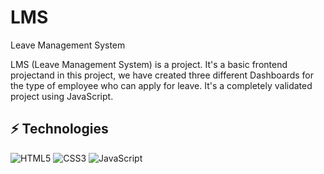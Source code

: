# LMS 

Leave Management System

LMS (Leave Management System) is a project.
It's a basic frontend projectand in this project, we have created three different Dashboards for the type of employee who can apply for leave. 
It's a completely validated project using JavaScript.

## ⚡ Technologies 

![HTML5](https://img.shields.io/badge/-HTML5-E34F26?style=flat-square&logo=html5&logoColor=white)
![CSS3](https://img.shields.io/badge/-CSS3-1572B6?style=flat-square&logo=css3)
![JavaScript](https://img.shields.io/badge/-JavaScript-black?style=flat-square&logo=javascript)


